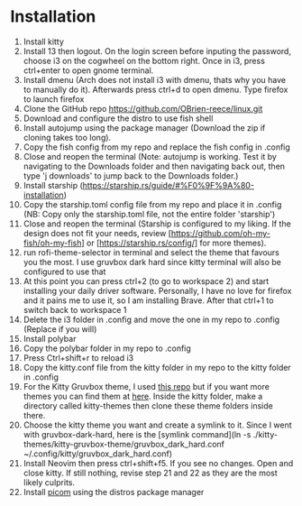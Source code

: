 # Installation
1. Install kitty
2. Install 13 then logout. On the login screen before inputing the password, choose i3 on the cogwheel on the bottom right. Once in i3, press ctrl+enter to open gnome terminal. 
3. Install dmenu (Arch does not install i3 with dmenu, thats why you have to manually do it). Afterwards press ctrl+d to open dmenu. Type firefox to launch firefox
4. Clone the GitHub repo https://github.com/OBrien-reece/linux.git
5. Download and configure the distro to use fish shell
6. Install autojump using the package manager (Download the zip if cloning takes too long). 
7. Copy the fish config from my repo and replace the fish config in .config
8. Close and reopen the terminal (Note: autojump is working. Test it by navigating to the Downloads folder and then navigating back out, then type 'j downloads' to jump back to the Downloads folder.)
9. Install starship (https://starship.rs/guide/#%F0%9F%9A%80-installation)
10. Copy the starship.toml config file from my repo and place it in .config (NB: Copy only the starship.toml file, not the entire folder 'starship')
11. Close and reopen the terminal (Starship is configured to my liking. If the design does not fit your needs, review [https://github.com/oh-my-fish/oh-my-fish] or [https://starship.rs/config/] for more themes).
12. run rofi-theme-selector in terminal and select the theme that favours you
 the most. I use gruvbox dark hard since kitty terminal will also be configured to use that
13. At this point you can press ctrl+2 (to go to workspace 2) and start installing your daily driver software. Personally, I have no love for firefox and it pains me to use it, so I am installing Brave. After that ctrl+1 to switch back to workspace 1
14. Delete the i3 folder in .config and move the one in my repo to .config (Replace if you will)
15. Install polybar
16. Copy the polybar folder in my repo to .config
17. Press Ctrl+shift+r to reload i3
18. Copy the kitty.conf file from the kitty folder in my repo to the kitty folder in .config
19. For the Kitty Gruvbox theme, I used [this repo](https://github.com/wdomitrz/kitty-gruvbox-theme.git) but if you want more themes you can find them at [here](https://github.com/dexpota/kitty-themes). Inside the kitty folder, make a directory called kitty-themes then clone these theme folders inside there.
20. Choose the kitty theme you want and create a symlink to it. Since I went with gruvbox-dark-hard, here is the [symlink command](ln -s ./kitty-themes/kitty-gruvbox-theme/gruvbox_dark_hard.conf ~/.config/kitty/gruvbox_dark_hard.conf)
21. Install Neovim then press ctrl+shift+f5. If you see no changes. Open and close kitty. If still nothing, revise step 21 and 22 as they are the most likely culprits.
22. Install [picom](https://github.com/yshui/picom) using the distros package manager
